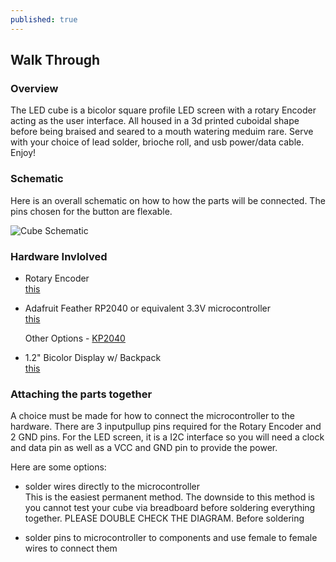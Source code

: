 ```yaml
---
published: true
---
```

## Walk Through

### Overview 
The LED cube is a bicolor square profile LED screen with a rotary Encoder acting as the user interface. All housed in a 3d printed cuboidal shape before being braised and seared to a mouth watering meduim rare. Serve with your choice of lead solder, brioche roll, and usb power/data cable. Enjoy!

### Schematic 
Here is an overall schematic on how to how the parts will be connected. The pins chosen for the button are flexable. 

![Cube Schematic]({{site.baseurl}}/images/Schematic.png)

 
### Hardware Invlolved 

- Rotary Encoder  
	[this](https://www.adafruit.com/product/377)
- Adafruit Feather RP2040 or equivalent 3.3V microcontroller  
	[this](https://www.adafruit.com/product/4884)
    
    Other Options - 
    [KP2040](https://www.adafruit.com/product/5302)
    
- 1.2" Bicolor Display w/ Backpack  
	[this](https://www.adafruit.com/product/902)
	

### Attaching the parts together 

A choice must be made for how to connect the microcontroller to the hardware. There are 3 inputpullup pins required for the Rotary Encoder and 2 GND pins. For the LED screen, it is a I2C interface so you will need a clock and data pin as well as a VCC and GND pin to provide the power. 

Here are some options:  

- solder wires directly to the microcontroller  
	This is the easiest permanent method. The downside to this method is you cannot test your cube via breadboard before soldering everything together. PLEASE DOUBLE CHECK THE DIAGRAM. Before soldering

- solder pins to microcontroller to components and use female to female wires to connect them
